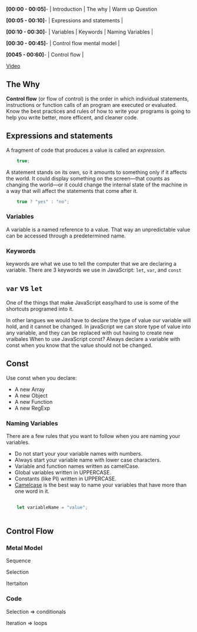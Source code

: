 **[00:00 - 00:05]**- | Introduction | The why | Warm up Question

**[00:05 - 00:10]**- | Expressions and statements | 

**[00:10 - 00:30]**- | Variables | Keywords | Naming Variables |

**[00:30 - 00:45]**- | Control flow mental model |

**[0045 - 00:60]**- | Control flow |

[Video](https://drive.google.com/file/d/1vCJG8zAcdAVqMvyUeLMckv_RAEfvH2Wr/view?usp=share_link)
## The Why

**Control flow** (or flow of control) is the order in which individual statements, instructions or function calls of an program are executed or evaluated. Know the best practices and rules of how to write your programs is going to help you write better, more efficent, and cleaner code. 

## Expressions and statements

A fragment of code that produces a value is called an _expression_.

```js
    true;
```

A statement stands on its own, so it amounts to something only if it affects the world. It could display something on the screen—that counts as changing the world—or it could change the internal state of the machine in a way that will affect the statements that come after it.

```js
    true ? "yes" : "no";
```

### Variables

A variable is a named reference to a value. That way an unpredictable value can be accessed through a predetermined name.

### Keywords
keywords are what we use to tell the computer that we are declaring a variable. There are 3 keywords we use in JavaScript: `let`, `var`, and `const`

## `var` vs `let`

One of the things that make JavaScript easy/hard to use is some of the shortcuts programed into it.

In other langues we would have to declare the type of value our variable will hold, and it cannot be changed. In javaScript we can store type of value into any variable, and they can be replaced with out having to create new vraibales 
When to use JavaScript const? Always declare a variable with const when you know that the value should not be changed.

## Const

Use const when you declare:

* A new Array
* A new Object
* A new Function
* A new RegExp
### Naming Variables

There are a few rules that you want to follow when you are naming your variables. 
* Do not start your your variable names with numbers.
* Always start your variable name with lower case characters. 
* Variable and function names written as camelCase.
* Global variables written in UPPERCASE.
* Constants (like PI) written in UPPERCASE.
* [Camelcase](https://dictionary.cambridge.org/us/dictionary/english/camel-case) is the best way to name your variables that have more than one word in it. 

```js
    
    let variableName = "value";
    
```

## Control Flow

### Metal Model

Sequence 

Selection

Itertaiton

### Code

Selection => conditionals

Iteration => loops